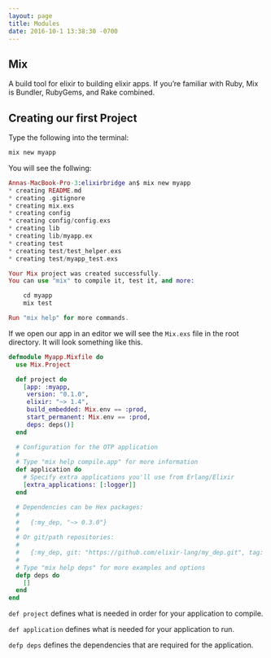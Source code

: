 ```yaml
---
layout: page
title: Modules
date: 2016-10-1 13:38:30 -0700
---
```


## Mix

A build tool for elixir to building elixir apps.  If you’re familiar with Ruby, Mix is Bundler, RubyGems, and Rake combined.

## Creating our first Project

Type the following into the terminal:

```elixir
mix new myapp
```

You will see the follwing:

```elixir
Annas-MacBook-Pro-3:elixirbridge an$ mix new myapp
* creating README.md
* creating .gitignore
* creating mix.exs
* creating config
* creating config/config.exs
* creating lib
* creating lib/myapp.ex
* creating test
* creating test/test_helper.exs
* creating test/myapp_test.exs

Your Mix project was created successfully.
You can use "mix" to compile it, test it, and more:

    cd myapp
    mix test

Run "mix help" for more commands.

```

If we open our app in an editor we will see the `Mix.exs` file in the root directory. It will look something like this. 

```elixir
defmodule Myapp.Mixfile do
  use Mix.Project

  def project do
    [app: :myapp,
     version: "0.1.0",
     elixir: "~> 1.4",
     build_embedded: Mix.env == :prod,
     start_permanent: Mix.env == :prod,
     deps: deps()]
  end

  # Configuration for the OTP application
  #
  # Type "mix help compile.app" for more information
  def application do
    # Specify extra applications you'll use from Erlang/Elixir
    [extra_applications: [:logger]]
  end

  # Dependencies can be Hex packages:
  #
  #   {:my_dep, "~> 0.3.0"}
  #
  # Or git/path repositories:
  #
  #   {:my_dep, git: "https://github.com/elixir-lang/my_dep.git", tag: "0.1.0"}
  #
  # Type "mix help deps" for more examples and options
  defp deps do
    []
  end
end
```

`def project` defines what is needed in order for your application to compile. 

`def application` defines what is needed for your application to run.

`defp deps` defines the dependencies that are required for the application.







